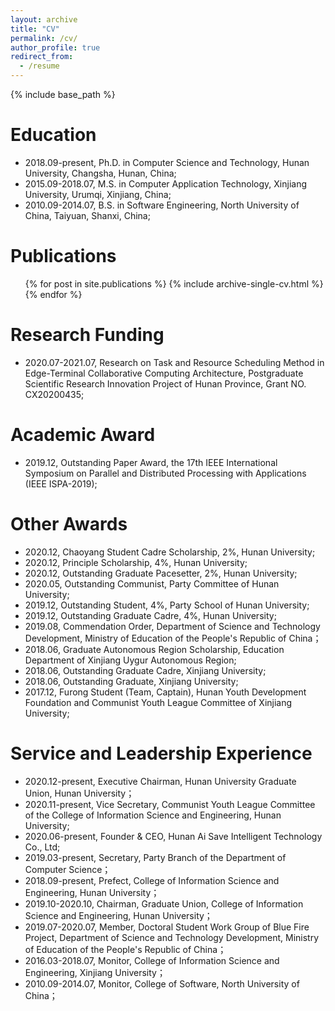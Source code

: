 ```yaml
---
layout: archive
title: "CV"
permalink: /cv/
author_profile: true
redirect_from:
  - /resume
---
```


{% include base_path %}

Education
======
* 2018.09-present, Ph.D. in Computer Science and Technology, Hunan University, Changsha, Hunan, China;
* 2015.09-2018.07, M.S. in Computer Application Technology, Xinjiang University, Urumqi, Xinjiang, China;
* 2010.09-2014.07, B.S. in Software Engineering, North University of China, Taiyuan, Shanxi, China;

Publications
======
  <ul>{% for post in site.publications %}
    {% include archive-single-cv.html %}
  {% endfor %}</ul>

<!--
Talks
======
   <ul>{% for post in site.talks %}
     {% include archive-single-talk-cv.html %}
   {% endfor %}</ul>
-->

<!--
Teaching
======
  <ul>{% for post in site.teaching %}
    {% include archive-single-cv.html %}
  {% endfor %}</ul>
-->

Research Funding
======
* 2020.07-2021.07, Research on Task and Resource Scheduling Method in Edge-Terminal Collaborative Computing Architecture, Postgraduate Scientific Research Innovation Project of Hunan Province, Grant NO. CX20200435;

Academic Award
======
* 2019.12, Outstanding Paper Award, the 17th IEEE International Symposium on Parallel and Distributed Processing with Applications (IEEE ISPA-2019);

Other Awards
======
* 2020.12, Chaoyang Student Cadre Scholarship, 2%, Hunan University;
* 2020.12, Principle Scholarship, 4%, Hunan University;
* 2020.12, Outstanding Graduate Pacesetter, 2%, Hunan University;
* 2020.05, Outstanding Communist, Party Committee of Hunan University;
* 2019.12, Outstanding Student, 4%, Party School of Hunan University;
* 2019.12, Outstanding Graduate Cadre, 4%, Hunan University;
* 2019.08, Commendation Order, Department of Science and Technology Development, Ministry of Education of the People's Republic of China；
* 2018.06, Graduate Autonomous Region Scholarship, Education Department of Xinjiang Uygur Autonomous Region;
* 2018.06, Outstanding Graduate Cadre, Xinjiang University;
* 2018.06, Outstanding Graduate, Xinjiang University;
* 2017.12, Furong Student (Team, Captain), Hunan Youth Development Foundation and Communist Youth League Committee of Xinjiang University;

Service and Leadership Experience
======
* 2020.12-present, Executive Chairman, Hunan University Graduate Union, Hunan University；
* 2020.11-present, Vice Secretary, Communist Youth League Committee of the College of Information Science and Engineering, Hunan University;
* 2020.06-present, Founder & CEO, Hunan Ai Save Intelligent Technology Co., Ltd;  
* 2019.03-present, Secretary, Party Branch of the Department of Computer Science；
* 2018.09-present, Prefect, College of Information Science and Engineering, Hunan University；
* 2019.10-2020.10, Chairman, Graduate Union, College of Information Science and Engineering, Hunan University；
* 2019.07-2020.07, Member, Doctoral Student Work Group of Blue Fire Project, Department of Science and Technology Development, Ministry of Education of the People's Republic of China；
* 2016.03-2018.07, Monitor, College of Information Science and Engineering, Xinjiang University；
* 2010.09-2014.07, Monitor, College of Software, North University of China；
